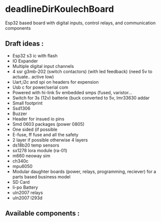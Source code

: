 # deadlineDirKoulechBoard
Esp32 based board with digital inputs, control relays, and communication components

## Draft ideas :
- Esp32 s3 ic with flash
- IO Expander
- Multiple digital input channels
- 4 ssr g3mb-202 (switch contactors) (with led feedback) (need 5v to actuate.. active low)
- Uart,i2c and spi on headers for expension
- Usb c for power/serial com
- Powered with hi-link 5v embedded smps (fused, varistor...
- Switch for 3s (12v) batterie (buck converted to 5v, lmr33630 addar
- Small footprint
- Ssd1306 
- Buzzer
- Header for insued io pins
- Smd 0603 packages (power 0805)
- One sided (if possible
- E-fuse, ff fuse and all the safety 
- 2 layer if possible otherwise 4 layers 
- ds18b20 temp sensors
- sx1278 lora module (ra-01)
- m660 neoway sim
- ch340c
- mpu6050
- Modular daughter boards (power, relays, programming, reciever) for a parts based business model
- SD Card
- li-po Battery
- uln2007 relays
- uln2007 l293d

## Available components :


